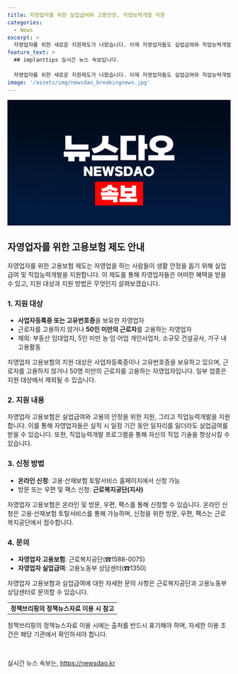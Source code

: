 ```yaml
---
title: 자영업자를 위한 실업급여와 고용안정, 직업능력개발 지원
categories:
  - News
excerpt: >
  자영업자를 위한 새로운 지원제도가 나왔습니다. 이제 자영업자들도 실업급여와 직업능력개발을 받을 수 있어요. 사업자등록증이나 고유번호증을 가진 자영업자들이 대상이에요. 온라인이나 방문, 우편, 팩스를 통해 신청할 수 있으며, 근로복지공단이나 고용노동부 상담센터로 문의할 수 있어요. 이번 지원으로 자영업자들의 안정적인 생활을 기대해 봅니다. (150자)
feature_text: >
  ## implanttips 실시간 뉴스 속보입니다.

  자영업자를 위한 새로운 지원제도가 나왔습니다. 이제 자영업자들도 실업급여와 직업능력개발을 받을 수 있어요. 사업자등록증이나 고유번호증을 가진 자영업자들이 대상이에요. 온라인이나 방문, 우편, 팩스를 통해 신청할 수 있으며, 근로복지공단이나 고용노동부 상담센터로 문의할 수 있어요. 이번 지원으로 자영업자들의 안정적인 생활을 기대해 봅니다. (150자)
image: '/assets/img/newsdao_breakingnews.jpg'
---
```


<p><img src="/assets/img/newsdao_breakingnews.jpg" alt="implanttips 속보" /></p>

<h2 data-ke-size="size26">자영업자를 위한 고용보험 제도 안내</h2>

<p data-ke-size="size16">자영업자를 위한 고용보험 제도는 자영업을 하는 사람들이 생활 안정을 돕기 위해 실업급여 및 직업능력개발을 지원합니다. 이 제도를 통해 자영업자들은 어떠한 혜택을 받을 수 있고, 지원 대상과 지원 방법은 무엇인지 살펴보겠습니다.</p>

<h3>1. 지원 대상</h3>

<ul>
    <li><b>사업자등록증 또는 고유번호증</b>을 보유한 자영업자</li>
    <li>근로자를 고용하지 않거나 <b>50인 미만의 근로자</b>를 고용하는 자영업자</li>
    <li>제외: 부동산 임대업자, 5인 미만 농·임·어업 개인사업자, 소규모 건설공사, 가구 내 고용활동</li>
</ul>

<p data-ke-size="size16">자영업자 고용보험의 지원 대상은 사업자등록증이나 고유번호증을 보유하고 있으며, 근로자를 고용하지 않거나 50명 미만의 근로자를 고용하는 자영업자입니다. 일부 업종은 지원 대상에서 제외될 수 있습니다.</p>

<h3>2. 지원 내용</h3>

<p data-ke-size="size16">자영업자 고용보험은 실업급여와 고용의 안정을 위한 지원, 그리고 직업능력개발을 지원합니다. 이를 통해 자영업자들은 실직 시 일정 기간 동안 일자리를 잃더라도 실업급여를 받을 수 있습니다. 또한, 직업능력개발 프로그램을 통해 자신의 직업 기술을 향상시킬 수 있습니다.</p>

<h3>3. 신청 방법</h3>

<ul>
    <li><b>온라인 신청</b>: 고용·산재보험 토탈서비스 홈페이지에서 신청 가능</li>
    <li>방문 또는 우편 및 팩스 신청: <b>근로복지공단(지사)</b></li>
</ul>

<p data-ke-size="size16">자영업자 고용보험은 온라인 및 방문, 우편, 팩스를 통해 신청할 수 있습니다. 온라인 신청은 고용·산재보험 토탈서비스를 통해 가능하며, 신청을 위한 방문, 우편, 팩스는 근로복지공단에서 접수합니다.</p>

<h3>4. 문의</h3>

<ul>
    <li><b>자영업자 고용보험</b>: 근로복지공단(☎1588-0075)</li>
    <li><b>자영업자 실업급여</b>: 고용노동부 상담센터(☎1350)</li>
</ul>

<p data-ke-size="size16">자영업자 고용보험과 실업급여에 대한 자세한 문의 사항은 근로복지공단과 고용노동부 상담센터로 문의할 수 있습니다.</p>

<table>
    <tbody>
        <tr>
            <td style="text-align: center; height: 17px;"><b>정책브리핑의 정책뉴스자료 이용 시 참고</b></td>
        </tr>
    </tbody>
</table>

<p data-ke-size="size16">정책브리핑의 정책뉴스자료 이용 시에는 출처를 반드시 표기해야 하며, 자세한 이용 조건은 해당 기관에서 확인하셔야 합니다.</p>

<p data-ke-size="size16">&nbsp;</p>
실시간 뉴스 속보는, <a href="https://newsdao.kr" rel="dofollow">https://newsdao.kr</a>


